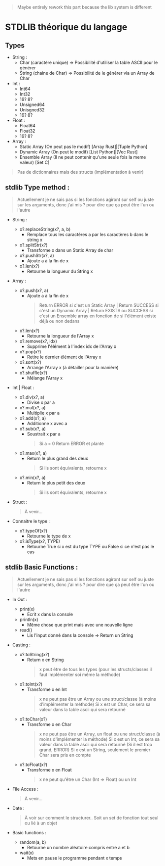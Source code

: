 > Maybe entirely rework this part because the lib system is different

# STDLIB théorique du langage 
## Types

  - String :
    - Char (caractère unique) => Possibilité d'utiliser la table ASCII pour le générer
    - String (chaine de Char) => Possibilité de le générer via un Array de Char
  - Int :
    - Int64
    - Int32
    - 16? 8?
    - Unsigned64
    - Unisgned32
    - 16? 8?
  - Float :
    - Float64
    - Float32
    - 16? 8?
  - Array :
    - Static Array (On peut pas le modif) [Array Rust]|[Tuple Python]
    - Dynamic Array (On peut le modif) [List Python]|[Vec Rust]
    - Ensemble Array (Il ne peut contenir qu'une seule fois la meme valeur) [Set C]

  > Pas de dictionnaires mais des structs (implémentation à venir)

## stdlib Type method :
> Actuellement je ne sais pas si les fonctions agiront sur self ou juste sur les arguments, donc j'ai mis ? pour dire que ça peut être l'un ou l'autre

  - String :
    - x?.replaceString(x?, a, b)
      - Remplace tous les caractères a par les caractères b dans le string x
    - x?.splitStr(x?)
      - Transforme x dans un Static Array de char
    - x?.pushStr(x?, a)
      - Ajoute a à la fin de x
    - x?.len(x?)
      - Retourne la longueur du String x

  - Array :
    - x?.push(x?, a)
      - Ajoute a à la fin de x
        > Return ERROR si c'est un Static Array | Return SUCCESS si c'est un Dynamic Array | Return EXISTS ou SUCCESS si c'est un Ensemble array en fonction de si l'élément existe déjà ou non dedans
    - x?.len(x?)
      - Retourne la longueur de l'Array x
    - x?.remove(x?, idx)
      - Supprime l'élément à l'index idx de l'Array x
    - x?.pop(x?)
      - Retire le dernier élément de l'Array x
    - x?.sort(x?)
      - Arrange l'Array x (à détailler pour la manière)
    - x?.shuffle(x?)
      - Mélange l'Array x

  - Int | Float :
    - x?.div(x?, a)
      - Divise x par a
    - x?.mul(x?, a)
      - Multiplie x par a
    - x?.add(x?, a)
      - Additionne x avec a
    - x?.sub(x?, a)
      - Soustrait x par a
        > Si a = 0 Return ERROR et plante
    - x?.max(x?, a)
      - Return le plus grand des deux
        > Si ils sont équivalents, retourne x
    - x?.min(x?, a)
      - Return le plus petit des deux
        > Si ils sont équivalents, retourne x

  - Struct :
    > À venir...
  
  - Connaitre le type :
    - x?.typeOf(x?)
      - Retourne le type de x
    - x?.isType(x?, TYPE)
      - Retourne True si x est du type TYPE ou False si ce n'est pas le cas
## stdlib Basic Functions :
> Actuellement je ne sais pas si les fonctions agiront sur self ou juste sur les arguments, donc j'ai mis ? pour dire que ça peut être l'un ou l'autre

  - In Out :
    - print(x) 
      - Écrit x dans la console
    - println(x) 
      - Même chose que print mais avec une nouvelle ligne
    - read()
      - Lis l'input donné dans la console => Return un String

  - Casting :
    - x?.toString(x?)
      - Return x en String 
        > x peut être de tous les types (pour les structs/classes il faut implémenter soi même la méthode)
    - x?.toInt(x?)
      - Transforme x en Int
        > x ne peut pas être un Array ou une struct/classe (à moins d'implémenter la méthode)
        > Si x est un Char, ce sera sa valeur dans la table ascii qui sera retourné
    - x?.toChar(x?)
      - Transforme x en Char
        > x ne peut pas être un Array, un float ou une struct/classe (à moins d'implémenter la méthode)
        > Si x est un Int, ce sera sa valeur dans la table ascii qui sera retourné (Si il est trop grand, ERROR)
        > Si x est un String, seulement le premier Char sera pris en compte
    - x?.toFloat(x?)
      - Transforme x en Float
        > x ne peut qu'être un Char (Int => Float) ou un Int

  - File Access :
    > À venir...

  - Date :
    > À voir sur comment le structurer.. Soit un set de fonction tout seul ou lié à un objet

  - Basic functions :
    - random(a, b) 
      - Retourne un nombre aléatoire compris entre a et b
    - wait(x)
      - Mets en pause le programme pendant x temps
 